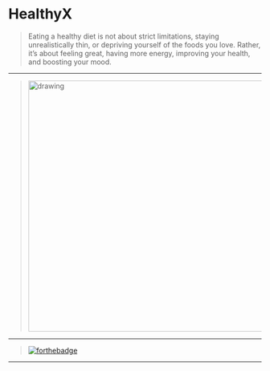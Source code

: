 # HealthyX

> Eating a healthy diet is not about strict limitations, staying unrealistically thin, or depriving yourself of the foods you love. Rather, it’s about feeling great, having more energy, improving your health, and boosting your mood.

---

> <img src="https://images.unsplash.com/photo-1512621776951-a57141f2eefd?ixlib=rb-1.2.1&ixid=eyJhcHBfaWQiOjEyMDd9&auto=format&fit=crop&w=1350&q=80 " alt="drawing" width="500"/>

---
> [![forthebadge](https://forthebadge.com/images/badges/check-it-out.svg)](https://healthyx.netlify.app)
---
        
